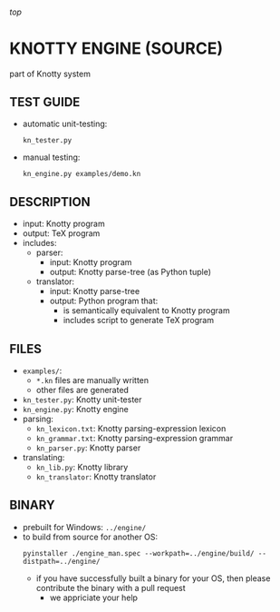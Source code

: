 <h6>top

# KNOTTY ENGINE (SOURCE)
part of Knotty system

## TEST GUIDE
- automatic unit-testing:
  ```
  kn_tester.py

  ```
- manual testing:
  ```
  kn_engine.py examples/demo.kn

  ```

## DESCRIPTION
- input: Knotty program
- output: TeX program
- includes:
  - parser:
    - input: Knotty program
    - output: Knotty parse-tree (as Python tuple)
  - translator:
    - input: Knotty parse-tree
    - output: Python program that:
      - is semantically equivalent to Knotty program
      - includes script to generate TeX program

## FILES
- `examples/`:
  - `*.kn` files are manually written
  - other files are generated
- `kn_tester.py`: Knotty unit-tester
- `kn_engine.py`: Knotty engine
- parsing:
  - `kn_lexicon.txt`: Knotty parsing-expression lexicon
  - `kn_grammar.txt`: Knotty parsing-expression grammar
  - `kn_parser.py`: Knotty parser
- translating:
  - `kn_lib.py`: Knotty library
  - `kn_translator`: Knotty translator

## BINARY
- prebuilt for Windows: `../engine/`
- to build from source for another OS:
  ```
  pyinstaller ./engine_man.spec --workpath=../engine/build/ --distpath=../engine/

  ```
  - if you have successfully built a binary for your OS,
    then please contribute the binary with a pull request
    - we appriciate your help
